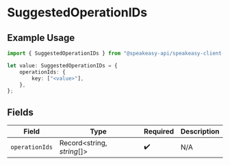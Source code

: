 # SuggestedOperationIDs

## Example Usage

```typescript
import { SuggestedOperationIDs } from "@speakeasy-api/speakeasy-client-sdk-typescript/sdk/models/shared";

let value: SuggestedOperationIDs = {
    operationIds: {
        key: ["<value>"],
    },
};
```

## Fields

| Field                      | Type                       | Required                   | Description                |
| -------------------------- | -------------------------- | -------------------------- | -------------------------- |
| `operationIds`             | Record<string, *string*[]> | :heavy_check_mark:         | N/A                        |